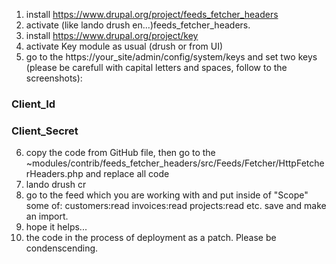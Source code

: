 1. install https://www.drupal.org/project/feeds_fetcher_headers
2. activate (like lando drush en...)feeds_fetcher_headers.
3. install https://www.drupal.org/project/key
4. activate Key module as usual (drush or from UI)
5. go to the https://your_site/admin/config/system/keys and set two keys (please be carefull with capital letters and spaces, follow to the screenshots):

### Client_Id

### Client_Secret

6. copy the code from GitHub file, then go to the ~modules/contrib/feeds_fetcher_headers/src/Feeds/Fetcher/HttpFetcherHeaders.php and replace all code
7. lando drush cr
8. go to the feed which you are working with and put inside of "Scope" some of:
   customers:read
   invoices:read
   projects:read
   etc.
   save and make an import.
9. hope it helps...
10. the code in the process of deployment as a patch. Please be condenscending.
